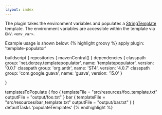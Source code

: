 ```yaml
---
layout: index
---
```


The plugin takes the environment variables and populates a <a href="http://www.stringtemplate.org/">StringTemplate</a> template.
The environment variables are accessible within the template via ```ENV.<env_var>```.

Example usage is shown below:
{% highlight groovy %}
apply plugin: 'template-populator'

buildscript {
    repositories {
        mavenCentral()
    }
    dependencies {
        classpath group: 'net.dorzey.templatepopulator', name: 'templatepopulator', version: '0.0.1'
        classpath group: 'org.antlr', name: 'ST4', version: '4.0.7'
        classpath group: 'com.google.guava', name: 'guava', version: '15.0'
    }

}

templatesToPopulate {
        foo {
                templateFile = "src/resources/foo_template.txt"
                outputFile = "output/foo.txt"
        }
        bar {
                templateFile = "src/resources/bar_template.txt"
                outputFile = "output/bar.txt"
        }
}
defaultTasks 'populateTemplates'
{% endhighlight %}

